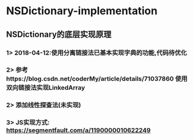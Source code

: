 # NSDictionary-implementation
## NSDictionary的底层实现原理
### 1> 2018-04-12:使用分离链接法已基本实现字典的功能,代码待优化
### 2> 参考https://blog.csdn.net/coderMy/article/details/71037860 使用双向链接法实现LinkedArray
### 2> 添加线性探查法(未实现)
### 3> JS实现方式: https://segmentfault.com/a/1190000010622249
